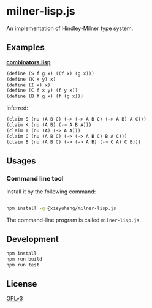 # milner-lisp.js

An implementation of Hindley-Milner type system.

## Examples

**[combinators.lisp](examples/combinators.lisp)**

```scheme
(define (S f g x) ((f x) (g x)))
(define (K x y) x)
(define (I x) x)
(define (C f x y) (f y x))
(define (B f g x) (f (g x)))
```

Inferred:

```scheme
(claim S (nu (A B C) (-> (-> A B C) (-> A B) A C)))
(claim K (nu (A B) (-> A B A)))
(claim I (nu (A) (-> A A)))
(claim C (nu (A B C) (-> (-> A B C) B A C)))
(claim B (nu (A B C) (-> (-> A B) (-> C A) C B)))
```

## Usages

### Command line tool

Install it by the following command:

```sh

npm install -g @xieyuheng/milner-lisp.js
```

The command-line program is called `milner-lisp.js`.

## Development

```sh
npm install
npm run build
npm run test
```

## License

[GPLv3](LICENSE)
